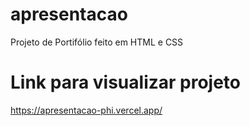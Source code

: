 # apresentacao
Projeto de Portifólio feito em HTML e CSS

# Link para visualizar projeto
https://apresentacao-phi.vercel.app/
